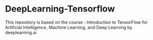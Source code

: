 # DeepLearning-Tensorflow
This repository is based on the course : Introduction to TensorFlow for Artificial Intelligence, Machine Learning, and Deep Learning by deeplearning.ai
